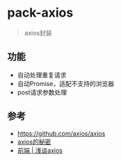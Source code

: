 # pack-axios

> axios封装

## 功能 ##
- 自动处理重复请求
- 自动Promise，适配不支持的浏览器
- post请求参数处理

## 参考 ##
- https://github.com/axios/axios
- [axios的秘密](https://zhuanlan.zhihu.com/p/33918784)
- [前端 | 浅谈axios](https://www.jianshu.com/p/065294e2711c)